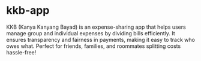 # kkb-app
KKB (Kanya Kanyang Bayad) is an expense-sharing app that helps users manage group and individual expenses by dividing bills efficiently. It ensures transparency and fairness in payments, making it easy to track who owes what. Perfect for friends, families, and roommates splitting costs hassle-free!
